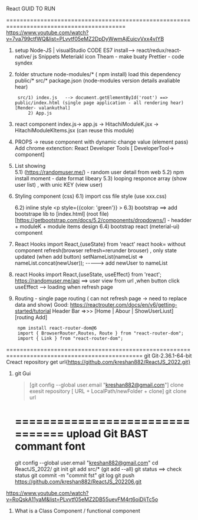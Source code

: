 React GUID TO RUN

=========================================================================================	
https://www.youtube.com/watch?v=7va799ctfWQ&list=PLvvtf05eMZ2DpDyWwmAjEuicvVxx4vIYB

1) setup
		Node-JS | visualStudio CODE
		ES7 install--> react/redux/react-native/ js Snippets
		Meteriakl icon Theam - make buaty
		Prettier - code syndex
2) folder structure
		node-modules/*   ( npm install) load this dependency
		public/*
		src/*
		package.json     (node-modules version details avaliable hear)
		
		src/1) index.js   --> document.getElementById('root') ==> public/index.html (single page application - all rendering hear) [Render- valankuthal]
			2) App.js
				
3) react component
     index.js-> app.js -> HitachiModuleK.jsx -> HitachiModuleKItems.jsx (can reuse this module)
	 
4) PROPS -> reuse component with dynamic change value (element pass)
		Add chrome extenction: React Developer Tools  [ DeveloperTool-> component]
		
5) List showing  
		5.1) (https://randomuser.me/) - random user detail from web
		5.2) npm install moment - date format libeary
		5.3) looping responce array (show user list) , with unic KEY (view user)
		
6) Styling component (css)
		6.1) import css file style (use xxx.css) <p className='redText'>
		6.2) inline style  <p style={{color: 'green'}} >
		6.3) bootstrap     ==> add bootstrape lib to [index.html] (root file)  [https://getbootstrap.com/docs/5.2/components/dropdowns/]
				- headder + moduleK + module items design
		6.4) bootstrap react (meterial-ui) component
		
7) React Hooks 
		import React,{useState} from 'react' 
		react hook= without component refresh(browser refresh=rerunder brouser) , only state updated (when add button)
		setNameList(nameList => nameList.concat(newUser));  -----> add newUser to nameList
		
8) react Hooks
		import React,{useState, useEffect} from 'react';
		https://randomuser.me/api   ==> user view from url ,when button click
		useEffect --> loading when refresh page 
		
9) Routing
		- single page routing ( can not refresh page -> need to replace data and show)  Good: https://reactrouter.com/docs/en/v6/getting-started/tutorial
		Header Bar =>>> [Home | Abour | ShowUserLiust] [routing Add]
		
		npm install react-router-dom@6
		import { BrowserRouter,Routes, Route } from "react-router-dom";
		import { Link } from "react-router-dom";
		
		
==============================================================================================
git 
Git-2.36.1-64-bit
Creact repository get url{https://github.com/kreshan882/ReactJS_2022.git}
1) git Gui
	>[git config --global user.email "kreshan882@gmail.com"]
	clone exesit repository [ URL  +  LocalPath/newFolder + clone]
	git clone url
	
	================================
	upload Git BAST commant font
	================================
	git config --global user.email "kreshan882@gmail.com"
	cd ReactJS_2022/
	git init
	git add src/* (git add --all)
	git status  ==> check status 
	git commit -m "commit fst"
	git log
	git push https://github.com/kreshan882/ReactJS_202206.git


https://www.youtube.com/watch?v=RoQskA11yaM&list=PLvvtf05eMZ2DB55uevFM4rt6oiDljTc5o

1) What is a Class Component / functional component
